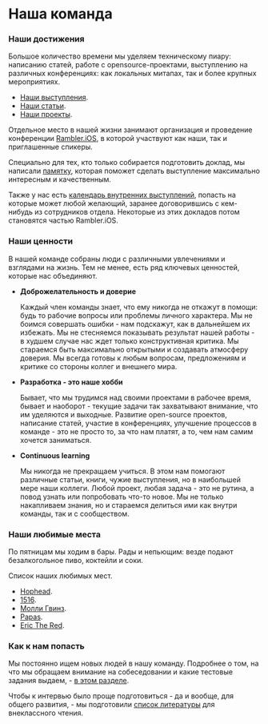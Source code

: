 # Наша команда

### Наши достижения

Большое количество времени мы уделяем техническому пиару: написанию статей, работе с opensource-проектами, выступлению на различных конференциях: как локальных митапах, так и более крупных мероприятиях.

- [Наши выступления](/team/meetups/talks.md). 
- [Наши статьи](/team/articles.md). 
- [Наши проекты](/team/open-source-projects.md). 

Отдельное место в нашей жизни занимают организация и проведение конференции [Rambler.iOS](/team/meetups/rambler-ios/about.md), в которой участвуют как наши, так и приглашенные спикеры. 

Специально для тех, кто только собирается подготовить доклад, мы написали [памятку](/team/meetups/guide.md), которая поможет сделать выступление максимально интересным и качественным. 

Также у нас есть [календарь внутренних выступлений](/team/meetups/weekly-meetings.md), попасть на которые может любой желающий, заранее договорившись с кем-нибудь из сотрудников отдела. Некоторые из этих докладов потом становятся частью Rambler.iOS. 

### Наши ценности

В нашей команде собраны люди с различными увлечениями и взглядами на жизнь. Тем не менее, есть ряд ключевых ценностей, которые нас объединяют. 

- **Доброжелательность и доверие**

  Каждый член команды знает, что ему никогда не откажут в помощи: будь то рабочие вопросы или проблемы личного характера. Мы не боимся совершать ошибки - нам подскажут, как в дальнейшем их избежать. Мы не стесняемся показывать результат нашей работы - в худшем случае нас ждет только конструктивная критика.  Мы стараемся быть максимально открытыми и создавать атмосферу доверия. Мы всегда готовы к любым вопросам, предложениям и критике со стороны коллег и внешнего мира.
  
- **Разработка - это наше хобби**

  Бывает, что мы трудимся над своими проектами в рабочее время, бывает и наоборот - текущие задачи так захватывают внимание, что им уделяются и выходные. Развитие open-source проектов, написание статей, участие в конференциях, улучшение процессов в команде - это не просто то, за что нам платят, а то, чем нам самим хочется заниматься.
  
- **Continuous learning**

  Мы никогда не прекращаем учиться. В этом нам помогают различные статьи, книги, чужие выступления, но в наибольшей мере наши коллеги. Любой проект, любая задача - это не рутина, а повод узнать или попробовать что-то новое. Мы не только накапливаем знания, но и стараемся делиться ими как внутри команды, так и с сообществом.

### Наши любимые места

По пятницам мы ходим в бары. Рады и непьющим: везде подают безалкогольное пиво, коктейли и соки.

Список наших любимых мест. 

- [Hophead](http://hophead.ru/). 
- [1516](http://www.1516pub.ru/). 
- [Молли Гвинз](http://www.rmcom.ru/page-molly-gwynns). 
- [Papas](http://papas.ru/). 
- [Eric The Red](http://ericthered.ru/). 

### Как к нам попасть

Мы постоянно ищем новых людей в нашу команду. Подробнее о том, на что мы обращаем внимание на собеседовании и какие тестовые задания выдаем, - [в этом разделе](/team/recruiting.md). 

Чтобы к интервью было проще подготовиться - да и вообще, для общего развития, - мы подготовили [список литературы](/team/literature.md) для внеклассного чтения.
